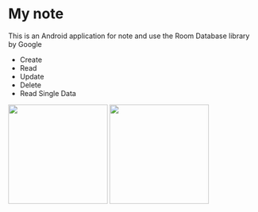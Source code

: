 **My note**
===================

This is an Android application for note and use the Room Database library by Google

* Create
* Read
* Update
* Delete
* Read Single Data

<img src="https://s4.uupload.ir/files/screenshot_20210804-102637_mynote_e4qu.jpg" width="200" style="max-width:100%;">   <img src="https://s4.uupload.ir/files/screenshot_20210804-102629_mynote_ekae.jpg" width="200" style="max-width:100%;"></br>

